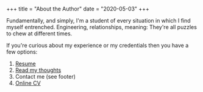+++
title = "About the Author"
date = "2020-05-03"
+++

Fundamentally, and simply, I'm a student of every situation in which I find myself entrenched. Engineering, relationships, meaning: They're all puzzles to chew at different times.

If you're curious about my experience or my credentials then you have a few options:

1. [Resume](/resume)
1. [Read my thoughts](/posts/)
1. Contact me (see footer)
1. [Online CV](/online-cv)